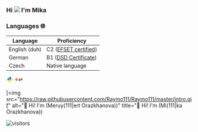 ### Hi <img src="https://media.giphy.com/media/hvRJCLFzcasrR4ia7z/giphy.gif" width="25px"> I'm Mika

### Languages 🌐

| Language      | Proficiency                                                               |
| ------------- | ------------------------------------------------------------------------- |
| English (duh) | C2 ([EFSET certified](https://www.efset.org/cert/5P5Pp1))                 |
| German        | B1 ([DSD Certificate](https://www.goethe.de/en/spr/kup/prf/prf/gb1.html)) |
| Czech         | Native language                                                           |

<code><img height="20" src="https://raw.githubusercontent.com/github/explore/80688e429a7d4ef2fca1e82350fe8e3517d3494d/topics/python/python.png"></code>
<code><img height="20" src="https://raw.githubusercontent.com/github/explore/80688e429a7d4ef2fca1e82350fe8e3517d3494d/topics/git/git.png"></code>


[<img src="https://raw.githubusercontent.com/Raymo111/Raymo111/master/intro.gif" alt="👋 Hi! I'm (Meruy(111|ert Orazkhanova))" title="👋 Hi! I'm (Mi(111|ka Orazkhanova))

![visitors](https://visitor-badge-reloaded.herokuapp.com/badge?page_id=Raymo111.Raymo111&color=00cf00)
